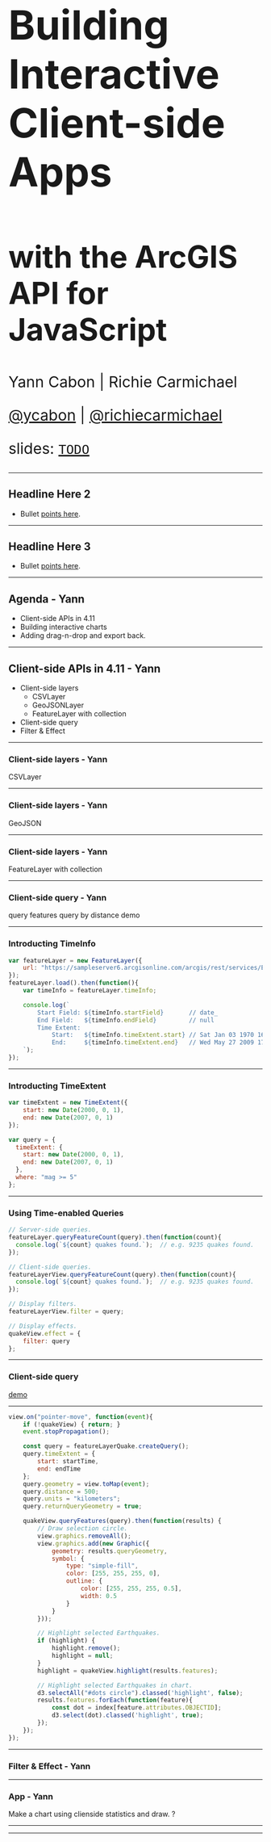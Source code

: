 <!-- .slide: data-background="../reveal.js/img/2019/devsummit/bg-1.png" -->

<h1 style="text-align: left; font-size: 80px;">Building Interactive Client-side Apps</h1>
<h2 style="text-align: left; font-size: 60px;">with the ArcGIS API for JavaScript</h2>
<p style="text-align: left; font-size: 30px;">Yann Cabon | Richie Carmichael</p>
<p style="text-align: left; font-size: 30px;"><a href="https://github.com/ycabon">@ycabon</a> | <a href="https://github.com/richiecarmichael">@richiecarmichael</a></p>
    <p style="text-align: left; font-size: 30px;">slides: <a href=""><code>TODO</code></a></p>

---

<!-- .slide: data-background="../reveal.js/img/2019/devsummit/bg-2.png" -->

## Headline Here 2

* Bullet [points here](http://hakim.se).

---

<!-- .slide: data-background="../reveal.js/img/2019/devsummit/bg-3.png" -->

## Headline Here 3

* Bullet [points here](http://hakim.se).

---

## Agenda - Yann

- Client-side APIs in 4.11
- Building interactive charts
- Adding drag-n-drop and export back.

---

## Client-side APIs in 4.11 - Yann

- Client-side layers
  - CSVLayer
  - GeoJSONLayer
  - FeatureLayer with collection
- Client-side query
- Filter & Effect

---

### Client-side layers - Yann

CSVLayer

---

### Client-side layers - Yann

GeoJSON

---

### Client-side layers - Yann

FeatureLayer with collection

---

### Client-side query - Yann

query features
query by distance
demo

---

### Introducting TimeInfo
```js
var featureLayer = new FeatureLayer({
    url: "https://sampleserver6.arcgisonline.com/arcgis/rest/services/Earthquakes_Since1970/FeatureServer/0"
});
featureLayer.load().then(function(){
    var timeInfo = featureLayer.timeInfo;

    console.log(`
        Start Field: ${timeInfo.startField}       // date_
        End Field:   ${timeInfo.endField}         // null
        Time Extent:
            Start:   ${timeInfo.timeExtent.start} // Sat Jan 03 1970 16:00:00 GMT-0800 (Pacific Standard Time)
            End:     ${timeInfo.timeExtent.end}   // Wed May 27 2009 17:00:00 GMT-0700 (Pacific Daylight Time)
    `);
});
```

---

### Introducting TimeExtent
```js
var timeExtent = new TimeExtent({
    start: new Date(2000, 0, 1),
    end: new Date(2007, 0, 1)
});
```
```js
var query = {
  timeExtent: {
    start: new Date(2000, 0, 1),
    end: new Date(2007, 0, 1)
  },
  where: "mag >= 5"
};
```

---

### Using Time-enabled Queries
```js
// Server-side queries.
featureLayer.queryFeatureCount(query).then(function(count){
  console.log(`${count} quakes found.`);  // e.g. 9235 quakes found.
});
```
```js
// Client-side queries.
featureLayerView.queryFeatureCount(query).then(function(count){
  console.log(`${count} quakes found.`);  // e.g. 9235 quakes found.
});
```
```js
// Display filters.
featureLayerView.filter = query;
```
```js
// Display effects.
quakeView.effect = {
    filter: query
};
```

---

### Client-side query
[demo](https://richiecarmichael.github.io/quake-map/index.html)

---

```js
view.on("pointer-move", function(event){
    if (!quakeView) { return; }
    event.stopPropagation();

    const query = featureLayerQuake.createQuery();
    query.timeExtent = {
        start: startTime,
        end: endTime
    };
    query.geometry = view.toMap(event);
    query.distance = 500;
    query.units = "kilometers";
    query.returnQueryGeometry = true;

    quakeView.queryFeatures(query).then(function(results) {
        // Draw selection circle.
        view.graphics.removeAll();
        view.graphics.add(new Graphic({
            geometry: results.queryGeometry,
            symbol: {
                type: "simple-fill",
                color: [255, 255, 255, 0],
                outline: {
                    color: [255, 255, 255, 0.5],
                    width: 0.5
                }
            }
        }));

        // Highlight selected Earthquakes.
        if (highlight) {
            highlight.remove();
            highlight = null;
        }
        highlight = quakeView.highlight(results.features);

        // Highlight selected Earthquakes in chart.
        d3.selectAll("#dots circle").classed('highlight', false);
        results.features.forEach(function(feature){
            const dot = index[feature.attributes.OBJECTID];
            d3.select(dot).classed('highlight', true);
        });
    });
});
```

---

### Filter & Effect - Yann

---

### App - Yann

Make a chart using clienside statistics and draw. ?

---

<!-- .slide: data-background="../reveal.js/img/2019/devsummit/bg-esri.png" -->

---

<!-- .slide: data-background="../reveal.js/img/2019/devsummit/bg-rating.png" -->